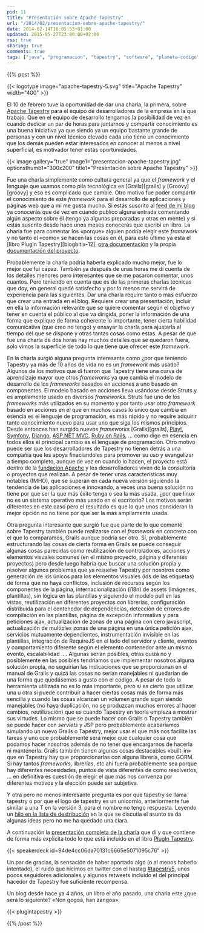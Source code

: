 ```yaml
---
pid: 11
title: "Presentación sobre Apache Tapestry"
url: "/2014/02/presentacion-sobre-apache-tapestry/"
date: 2014-02-14T16:05:53+01:00
updated: 2015-05-27T23:00:00+02:00
rss: true
sharing: true
comments: true
tags: ["java", "programacion", "tapestry", "software", "planeta-codigo"]
---
```


{{% post %}}

{{< logotype image="apache-tapestry-5.svg" title="Apache Tapestry" width="400" >}}

El 10 de febrero tuve la oportunidad de dar una charla, la primera, sobre [Apache Tapestry](http://tapestry.apache.org/) para el equipo de desarrolladores de la empresa en la que trabajo. Que en el equipo de desarrollo tengamos la posibilidad de vez en cuando dedicar un par de horas para juntarnos y compartir conocimiento es una buena iniciativa ya que siendo ya un equipo bastante grande de personas y con un nivel técnico elevado cada uno tiene un conocimiento que los demás pueden estar interesados en conocer al menos a nivel superficial, es motivador tener estas oportunidades.

{{< image
    gallery="true"
    image1="presentacion-apache-tapestry.jpg" optionsthumb1="300x200" title1="Presentación sobre Apache Tapestry" >}}

Fue una charla simplemente como cultura general ya que el _framework_ y el lenguaje que usamos como pila tecnológica es [Grails][grails] y [Groovy][groovy] y eso es complicado que cambie. Otro motivo fue poder compartir el conocimiento de este _framework_ para el desarrollo de aplicaciones y páginas web que a mi me gusta mucho. Si estás suscrito al [feed de mi blog](http://feeds.feedburner.com/blog-bitix/) ya conocerás que de vez en cuando publico alguna entrada comentando algún aspecto sobre él (tengo ya algunas preparadas y otras en mente) y si estás suscrito desde hace unos meses conocerás que escribí un libro. La charla fue para comentar los «porque» alguien podría elegir este _framework_ y no tanto el «como» se hacen las cosas en él, para esto último ya esta el [libro PlugIn Tapestry][blogbitix-12], [otra documentación](https://elblogdepicodev.blogspot.com.es/2010/05/documentacion-sobre-apache-tapestry.html) y la propia [documentación del proyecto](http://tapestry.apache.org/documentation.html).

Probablemente la charla podría haberla explicado mucho mejor, fue lo mejor que fui capaz. También ya después de unas horas me dí cuenta de los detalles menores pero interesantes que se me pasaron comentar, unos cuantos. Pero teniendo en cuenta que es de las primeras charlas técnicas que doy, en general quedé satisfecho y por lo menos me servirá de experiencia para las siguientes. Dar una charla require tanto o mas esfuerzo que crear una entrada en el blog. Requiere crear una presentación, incluir en ella la información relevante que se quiere comentar según el objetivo y tener en cuenta el público al que va dirigida, poner la información de una forma que explique de forma coherente lo importante, tener cierta habilidad comunicativa (que creo no tengo) y ensayar la charla para ajustarla al tiempo del que se dispone y otras tantas cosas como estas. A pesar de que fue una charla de dos horas hay muchos detalles que se quedaron fuera, solo vimos la superficie de todo lo que tiene que ofrecer este _framework_.

En la charla surgió alguna pregunta interesante como ¿por que teniendo Tapestry ya más de 10 años de vida no es un _framework_ más usado? Algunos de los motivos que dí fueron que Tapestry tiene una curva de aprendizaje mayor que otros _frameworks_ ya que cambia el modelo de desarrollo de los _frameworks_ basados en acciones a uno basado en componentes. El modelo basado en acciones lleva usándose desde Struts y es ampliamente usado en diversos _frameworks_. Struts fué uno de los _frameworks_ más utilizados en su momento y por tanto usar otro _framework_ basado en acciones en el que en muchos casos lo único que cambia en esencia es el lenguaje de programación, es más rápido y no require adquirir tanto conocimiento nuevo para usar uno que siga los mismos principios. Desde entonces han surgido nuevos _frameworks_ [Grails][grails], [Play!](http://www.playframework.com/), [Symfony](http://symfony.com/), [Django](https://www.djangoproject.com/), [ASP.NET MVC](http://www.asp.net/mvc), [Ruby on Rails](http://rubyonrails.org/), ... como digo en esencia en todos ellos el principal cambio es el lenguaje de programación. Otro motivo puede ser que los desarrolladores de Tapestry no tienen detrás a una compañía que les apoya finaciandoles para promover su uso y evangelizar a tiempo completo, aunque de vez en cuando lo hacen, el proyecto está dentro de la [fundación Apache](http://www.apache.org/) y los desarrolladores viven de la consultoría o proyectos que realizan. A pesar de tener unas características muy notables (IMHO), que se superan en cada nueva versión siguiendo la tendencia de las aplicaciones e innovando, a veces una buena solución no tiene por que ser la que más éxito tenga o sea la más usada, ¿por que linux no es un sistema operativo más usado en el escritorio? Los motivos serán diferentes en este caso pero el resultado es que lo que unos consideran la mejor opción no no tiene por que ser la más ampliamente usada.

Otra pregunta interesante que surgió fue que parte de lo que comenté sobre Tapestry también puede realizarse con el _framework_ en concreto con el que lo comparamos, Grails aunque podría ser otro. Sí, probablemente estructurando las cosas de cierta forma en Grails se puede conseguir algunas cosas parecidas como reutilización de controladores, acciones y elementos visuales comunes (en el mismo proyecto, página y diferentes proyectos) pero desde luego habría que buscar una solución propia y resolver algunos problemas que ya resuelve Tapestry por nosotros como generación de ids únicos para los elementos visuales (ids de las etiquetas) de forma que no haya conflictos, inclusión de recursos según los componentes de la página, internacionalización (i18n) de assets (imágenes, plantillas), sin lógica en las plantillas y siguiendo el modelo pull en las vistas, reutilización en diferentes proyectos con librerías, configuración distribuida para el contenedor de dependencias, detección de errores de compilación en las plantillas, página de excepción informativa y para peticiones ajax, actualización de zonas de una página con cero javascript, actualización de multiples zonas de una página en una única petición ajax, servicios mutuamente dependientes, instrumentación invisible en las plantillas, integración de RequireJS en el lado del servidor y cliente, eventos y comportamiento diferente según el elemento contenedor ante un mismo evento, escalabilidad .... Algunas serían posibles, otras quizá no y posiblemente en las posibles tendríamos que implementar nosotros alguna solución propia, no seguirían las indicaciones que se proporcionan en el manual de Grails y quizá las cosas no serían manejables ni quedarían de una forma que quedásemos a gusto con el código. A pesar de todo la herramienta utilizada no es lo más importante, pero si es cierto que utilizar una u otra si puede contribuir a hacer ciertas cosas más de forma más sencilla y cuando las cosas alcanzan un volumen grande sigan siendo manejables (no haya duplicación, no se produzcan muchos errores al hacer cambios, reutilización) que es cuando Tapestry en teoría empieza a mostrar sus virtudes. Lo mismo que se puede hacer con Grails o Tapestry también se puede hacer con _servlets_ y JSP pero probablemente acabaríamos simulando un nuevo Grails o Tapestry, mejor usar el que más nos facilite las tareas y uno que probablemente será mejor que cualquier cosa que podamos hacer nosotros además de no tener que encargarnos de hacerla ni mantenerla. Grails también tienen algunas cosas destacables «built-in» que en Tapestry hay que proporcionarlas con alguna librería, como GORM. Si hay tantos _frameworks_, librerías, etc ahí fuera probablemente sea porque hay diferentes necesidades, puntos de vista diferentes de como resolverlos, ... en definitiva es cuestión de elegir el que más nos convenza por diferentes motivos y la elección puede ser subjetiva.

Y otra pero no menos interesante pregunta es por que tapestry se llama tapestry o por que el logo de tapestry es un unicornio, anteriormente fue similar a una T en la versión 3, para el nombre no tengo respuesta. Leyendo un [hilo en la lista de destribución](http://mail-archives.apache.org/mod_mbox/tapestry-users/200605.mbox/%3Cop.s9k7abmko3wyor@liigo%3E) en la que se discutía el asunto se da algunas ideas pero no me ha quedado una clara.

A continuación la [presentación completa de la charla](https://speakerdeck.com/picodotdev/plugin-tapestry) que dí y que contiene de forma más explícita todo lo que está incluido en el libro [PlugIn Tapestry](https://picodotdev.github.io/blog-bitix/2014/02/libro-sobre-desarrollo-de-aplicaciones-con-apache-tapestry/).

{{< speakerdeck id=94de4cc06da70131c6665e5071095c76" >}}

Un par de gracias, la sensación de haber aportado algo (o al menos haberlo intentado), el ruido que hicimos en twitter con el hastag [#tapestry5](https://twitter.com/search?q=tapestry5), unos pocos seguidores adicionales y algunos retweets incluido el del principal hacedor de Tapestry fue suficiente recompensa.

Un blog desde hace ya 4 años, un libro el año pasado, una charla este ¿que será lo siguiente? «Non gogoa, han zangoa».

{{< plugintapestry >}}

{{% /post %}}
